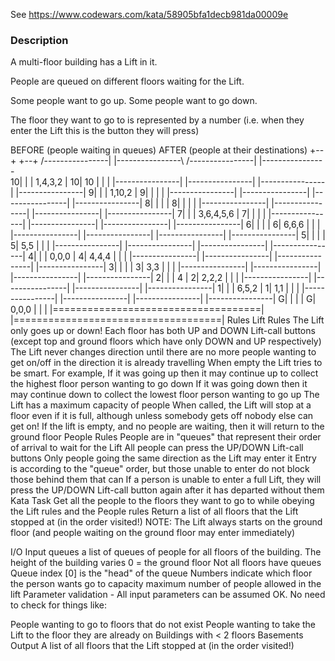 See https://www.codewars.com/kata/58905bfa1decb981da00009e

### Description

A multi-floor building has a Lift in it.

People are queued on different floors waiting for the Lift.

Some people want to go up. Some people want to go down.

The floor they want to go to is represented by a number (i.e. when they enter the Lift this is the button they will press)

BEFORE (people waiting in queues)               AFTER (people at their destinations)
                   +--+                                          +--+ 
  /----------------|  |----------------\        /----------------|  |----------------\
10|                |  | 1,4,3,2        |      10|             10 |  |                |
  |----------------|  |----------------|        |----------------|  |----------------|
 9|                |  | 1,10,2         |       9|                |  |                |
  |----------------|  |----------------|        |----------------|  |----------------|
 8|                |  |                |       8|                |  |                |
  |----------------|  |----------------|        |----------------|  |----------------|
 7|                |  | 3,6,4,5,6      |       7|                |  |                |
  |----------------|  |----------------|        |----------------|  |----------------|
 6|                |  |                |       6|          6,6,6 |  |                |
  |----------------|  |----------------|        |----------------|  |----------------|
 5|                |  |                |       5|            5,5 |  |                |
  |----------------|  |----------------|        |----------------|  |----------------|
 4|                |  | 0,0,0          |       4|          4,4,4 |  |                |
  |----------------|  |----------------|        |----------------|  |----------------|
 3|                |  |                |       3|            3,3 |  |                |
  |----------------|  |----------------|        |----------------|  |----------------|
 2|                |  | 4              |       2|          2,2,2 |  |                |
  |----------------|  |----------------|        |----------------|  |----------------|
 1|                |  | 6,5,2          |       1|            1,1 |  |                |
  |----------------|  |----------------|        |----------------|  |----------------|
 G|                |  |                |       G|          0,0,0 |  |                |
  |====================================|        |====================================|
Rules
Lift Rules
The Lift only goes up or down!
Each floor has both UP and DOWN Lift-call buttons (except top and ground floors which have only DOWN and UP respectively)
The Lift never changes direction until there are no more people wanting to get on/off in the direction it is already travelling
When empty the Lift tries to be smart. For example,
If it was going up then it may continue up to collect the highest floor person wanting to go down
If it was going down then it may continue down to collect the lowest floor person wanting to go up
The Lift has a maximum capacity of people
When called, the Lift will stop at a floor even if it is full, although unless somebody gets off nobody else can get on!
If the lift is empty, and no people are waiting, then it will return to the ground floor
People Rules
People are in "queues" that represent their order of arrival to wait for the Lift
All people can press the UP/DOWN Lift-call buttons
Only people going the same direction as the Lift may enter it
Entry is according to the "queue" order, but those unable to enter do not block those behind them that can
If a person is unable to enter a full Lift, they will press the UP/DOWN Lift-call button again after it has departed without them
Kata Task
Get all the people to the floors they want to go to while obeying the Lift rules and the People rules
Return a list of all floors that the Lift stopped at (in the order visited!)
NOTE: The Lift always starts on the ground floor (and people waiting on the ground floor may enter immediately)

I/O
Input
queues a list of queues of people for all floors of the building.
The height of the building varies
0 = the ground floor
Not all floors have queues
Queue index [0] is the "head" of the queue
Numbers indicate which floor the person wants go to
capacity maximum number of people allowed in the lift
Parameter validation - All input parameters can be assumed OK. No need to check for things like:

People wanting to go to floors that do not exist
People wanting to take the Lift to the floor they are already on
Buildings with < 2 floors
Basements
Output
A list of all floors that the Lift stopped at (in the order visited!)